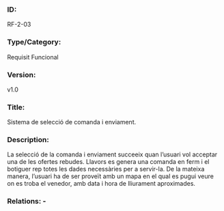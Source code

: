 ### ID:
RF-2-03
### Type/Category:
Requisit Funcional
### Version:
v1.0
### Title:
Sistema de selecció de comanda i enviament.
### Description:
La selecció de la comanda i enviament succeeix quan l’usuari vol acceptar una de les ofertes rebudes. Llavors es genera una comanda en ferm i el botiguer rep totes les dades necessàries per a servir-la. De la mateixa manera, l’usuari ha de ser proveït amb un mapa en el qual es pugui veure on es troba el venedor, amb data i hora de lliurament aproximades.
### Relations: -
